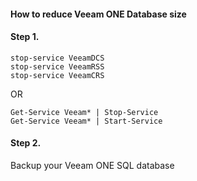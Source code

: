 #### How to reduce Veeam ONE Database size

#### Step 1.
```
stop-service VeeamDCS
stop-service VeeamRSS
stop-service VeeamCRS
```
OR
```
Get-Service Veeam* | Stop-Service
Get-Service Veeam* | Start-Service
```
#### Step 2.
 Backup your Veeam ONE SQL database
